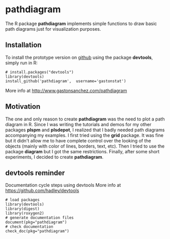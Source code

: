# pathdiagram

The R package **pathdiagram** implements simple functions to draw basic path diagrams just for visualization purposes.

## Installation

To install the prototype version on [github](https://github.com/gastonstat/pathdiagram) using the package **devtools**, simply run in R:
```
# install.packages("devtools") 
library(devtools)
install_github('pathdiagram',  username='gastonstat')
```
More info at http://www.gastonsanchez.com/pathdiagram


## Motivation

The one and only reason to create **pathdiagram** was the need to plot a path diagram in R. Since I was writing the tutorials and demos for my other packages **plspm** and **plsdepot**, I realized that I badly needed path diagrams accompanying my examples. I first tried using the **grid** package. It was fine but it didn't allow me to have complete control over the looking of the objects (mainly with color of lines, borders, text, etc). Then I tried to use the package **diagram** but I got the same restrictions. Finally, after some short experiments, I decided to create **pathdiagram**.  


## devtools reminder

Documentation cycle steps using devtools
More info at https://github.com/hadley/devtools
```
# load packages
library(devtools)
library(digest)
library(roxygen2)
# generate documentation files
document(pkg="pathdiagram")
# check documentation
check_doc(pkg="pathdiagram")
``` 
